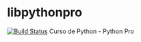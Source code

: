 # libpythonpro
[![Build Status](https://travis-ci.com/elyasma9/libpythonpro.svg?token=sNfZcW3CSYtqmizZUCz1&branch=master)](https://travis-ci.com/elyasma9/libpythonpro)
Curso de Python - Python Pro
